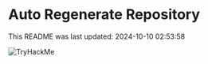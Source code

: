 # Auto Regenerate Repository

This README was last updated: 2024-10-10 02:53:58

 ![TryHackMe](https://tryhackme.com/badge/533634)